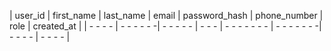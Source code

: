 
| user_id | first_name | last_name | email | password_hash | phone_number | role | created_at |
| - - - - | - - - - - -| - - - - - | - - - | - - - - - - - | - - - - - - -| - - - - | - - - - |
